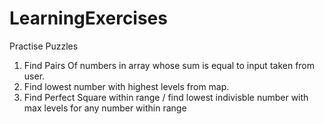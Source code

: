 # LearningExercises
Practise Puzzles

1. Find Pairs Of numbers in array whose sum is equal to input taken from user.
2. Find lowest number with highest levels from map.
3. Find Perfect Square within range / find lowest indivisble number with max levels for any number within range
